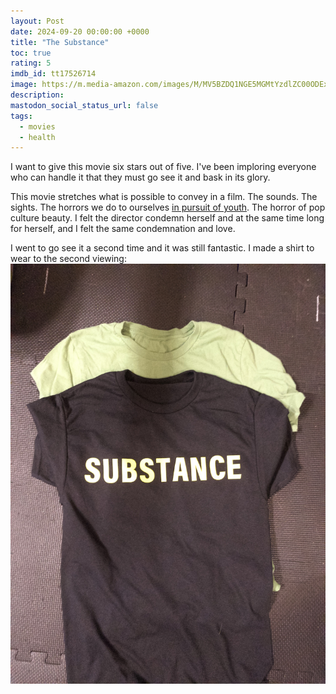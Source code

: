```yaml
---
layout: Post
date: 2024-09-20 00:00:00 +0000
title: "The Substance"
toc: true
rating: 5
imdb_id: tt17526714
image: https://m.media-amazon.com/images/M/MV5BZDQ1NGE5MGMtYzdlZC00ODExLWJlMDMtNWU4NjA5OWYwMDEwXkEyXkFqcGc@._V1_SX300.jpg
description: 
mastodon_social_status_url: false
tags: 
  - movies
  - health
---
```




I want to give this movie six stars out of five. I've been imploring everyone who can handle it that they must go see it and bask in its glory.

This movie stretches what is possible to convey in a film. The sounds. The sights. The horrors we do to ourselves [in pursuit of youth](https://www.joshbeckman.org/notes/633923153).  The horror of pop culture beauty. I felt the director condemn herself and at the same time long for herself, and I felt the same condemnation and love.

I went to go see it a second time and it was still fantastic. I made a shirt to wear to the second viewing:
![substance shirt](/assets/images/884d578f-4711-4ac0-83e9-0e8c4ad963f8.jpeg)

